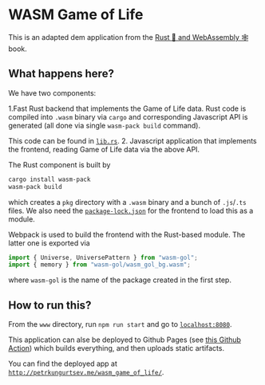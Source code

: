 # WASM Game of Life

This is an adapted dem application from the [Rust 🦀 and WebAssembly 🕸](https://rustwasm.github.io/docs/book/) book.

## What happens here?

We have two components:

1.Fast Rust backend that implements the Game of Life data.
  Rust code is compiled into `.wasm` binary via `cargo` and corresponding Javascript API is generated
  (all done via single `wasm-pack build` command).

  This code can be found in [`lib.rs`](src/lib.rs).
2. Javascript application that implements the frontend, reading Game of Life data via the above API.

The Rust component is built by

```sh
cargo install wasm-pack
wasm-pack build
```

which creates a `pkg` directory with a `.wasm` binary and a bunch of `.js`/`.ts` files.
We also need the [`package-lock.json`](package-lock.json) for the frontend to load this as a module.

Webpack is used to build the frontend with the Rust-based module.
The latter one is exported via

```js
import { Universe, UniversePattern } from "wasm-gol";
import { memory } from "wasm-gol/wasm_gol_bg.wasm";
```

where `wasm-gol` is the name of the package created in the first step.

## How to run this?

From the `www` directory, run `npm run start` and go to [`localhost:8080`](`localhost:8080`).

This application can alse be deployed to Github Pages (see [this Github Action](.github/workflows/deploy.yaml))
which builds everything, and then uploads static artifacts.

You can find the deployed app at [`http://petrkungurtsev.me/wasm_game_of_life/`](http://petrkungurtsev.me/wasm_game_of_life/).
